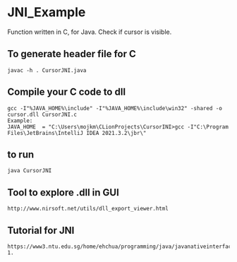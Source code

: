   # JNI_Example
Function written in C, for Java. Check if cursor is visible.

## To generate header file for C
    javac -h . CursorJNI.java

## Compile your C code to dll
    gcc -I"%JAVA_HOME%\include" -I"%JAVA_HOME%\include\win32" -shared -o cursor.dll CursorJNI.c
    Example:
    JAVA_HOME  = "C:\Users\mojkm\CLionProjects\CursorINI>gcc -I"C:\Program Files\JetBrains\IntelliJ IDEA 2021.3.2\jbr\"

## to run
    java CursorJNI 

## Tool to explore .dll in GUI
    http://www.nirsoft.net/utils/dll_export_viewer.html

## Tutorial for JNI
    https://www3.ntu.edu.sg/home/ehchua/programming/java/javanativeinterface.html#zz-1.
